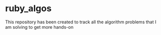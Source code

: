 # ruby_algos
This repository has been created to track all the algorithm problems that I am solving to get more hands-on
